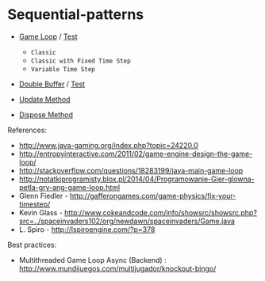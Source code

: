 Sequential-patterns
==================
* [Game Loop](https://github.com/victorakamon/sequential-patterns/tree/master/src/gameloop) / [Test](https://github.com/victorakamon/sequential-patterns/blob/master/test/gameloop)
  * ```Classic```
  * ```Classic with Fixed Time Step```
  * ```Variable Time Step```
  
* [Double Buffer](https://github.com/victorakamon/sequential-patterns/tree/master/src/doublebuffer) / [Test](https://github.com/victorakamon/sequential-patterns/blob/master/test/doublebuffer)

* [Update Method](https://github.com/victorakamon/sequential-patterns/tree/master/src/updatemethod)

* [Dispose Method](https://github.com/victorakamon/emulators/tree/master/chip8/src/emulator/dispose)


 References:
  * http://www.java-gaming.org/index.php?topic=24220.0
  * http://entropyinteractive.com/2011/02/game-engine-design-the-game-loop/  
  * http://stackoverflow.com/questions/18283199/java-main-game-loop
  * http://notatkiprogramisty.blox.pl/2014/04/Programowanie-Gier-glowna-petla-gry-ang-game-loop.html
  * Glenn Fiedler - http://gafferongames.com/game-physics/fix-your-timestep/
  * Kevin Glass - http://www.cokeandcode.com/info/showsrc/showsrc.php?src=../spaceinvaders102/org/newdawn/spaceinvaders/Game.java
  * L. Spiro - http://lspiroengine.com/?p=378
  
 Best practices:
  * Multithreaded Game Loop Async (Backend) : http://www.mundijuegos.com/multijugador/knockout-bingo/

